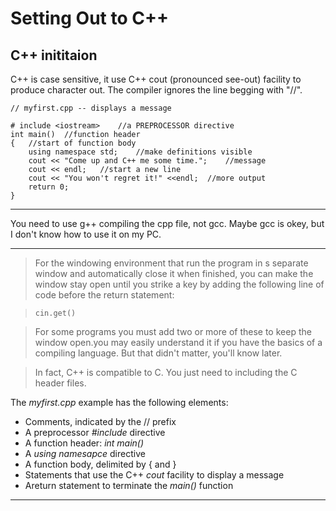 # Setting Out to C++

## C++ inititaion

C++ is case sensitive, it use C++ cout (pronounced see-out) facility to produce character out. The compiler ignores the line begging with "//".
```
// myfirst.cpp -- displays a message

# include <iostream>    //a PREPROCESSOR directive
int main()  //function header
{   //start of function body
    using namespace std;    //make definitions visible
    cout << "Come up and C++ me some time.";    //message
    cout << endl;   //start a new line
    cout << "You won't regret it!" <<endl;  //more output
    return 0;
}
```
***
You need to use g++ compiling the cpp file, not gcc. Maybe gcc is okey, but I don't know how to use it on my PC.
***
> For the windowing environment that run the program in s separate window and automatically close it when finished, you can make the window stay open until you strike a key by adding the following line of code before the return statement:

>`cin.get()`

> For some programs you must add two or more of these to keep the window open.you may easily understand it if you have the basics of a compiling language. But that didn't matter, you'll know later.

>In fact, C++ is compatible to C. You just need to including the C header files.

The *myfirst.cpp* example has the following elements:

+ Comments, indicated by the // prefix
+ A preprocessor *#include* directive
+ A function header: *int main()*
+ A *using namesapce* directive
+ A function body, delimited by { and }
+ Statements that use the C++ *cout* facility to display a message
+ Areturn statement to terminate the *main()* function

***
